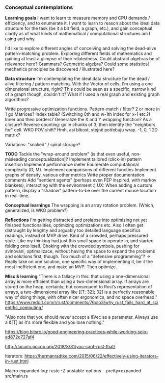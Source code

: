 ### Conceptual contemplations ###

**Learning goals**
I want to learn to measure memory and CPU demands / efficiency, and to enumerate it.
I want to learn to reason about the ideal data structure for the task (be it a bit field, a graph, etc.),
and gain conceptual clarity as of what kinds of mathematical / computational structures am I using and why.

I'd like to explore different angles of conceiving and solving the dead-alive pattern-matching problem.
Exploring different fields of mathematics and gaining at least a glimpse of their relatedness.
Could abstract algebras be of relevance here? Grammars? Geometric algebra?
Could some statistical mechanics principles be discovered / illustrated here?

**Data structure**
I'm contemplating the ideal data structure for the dead / alive filtering / pattern matching.
With the Vector of cells, I'm using a one dimensional structure, right?
This could be seen as a specific, narrow kind of a graph though, couldn't it?
What if I used a real graph and existing graph algorithms?


Write progressive optimization functions.
    Pattern-match / filter?
    2 or more in 1 go
    Matrices?
    Index table? (Switching 0th and w-1th index for x-1 etc.?)
    Inner and then borders?
    Generalize the X and Y wrapping function? As a closure?
    Reverse counting: go in chunks of 3, then identify the "neighbors for" cell. WKO POV shift? Hmh, asi blbost, stejně potřebuju wrap.
    -1, 0, 1 2D matrix?


Variations: "snaked" / spiral storage?

**TODO**
Tackle the "wrap-around problem" (is that even useful, non-misleading conceptualization)?
Implement tailored (click-in) pattern insertion
Implement performance meter
Enumerate computational complexity (O, M).
    Implement comparisons of different functins
Implement graphs of density, various other metrics
Write proper documentation comments
Add "sentient agents" (perhaps even FEP inspired, with markov blankets), interacting with the environment :)
UX: When adding a custom pattern, display a "shadow" pattern-to-be over the current mouse location in real-time.

**Conceptual learnings**
The wrapping is an array rotation problem. (Which, generalized, is WKO problem?)

**Reflections**
I'm getting distracted and prolapse into optimizing not yet finished functionalities, optimizing optimizations etc.
Also I often get distraught by lenghty and arguably too detailed language specifics readings, instead of MVP drive.
Kind of a crowded, perhaps pressured style. Like my thinking had just this small space to operate in, and started folding onto itself.
Choking with the crowded symbols, pushing for svinování, optimalizace, without having the space to expand the problems and solutions first, though.
Too much of a "defensive programming"?
-> Really take on one solution, one specific way of implementing it, be it the most inefficient one, and make an MVP. Then optimize.


**Misc & learning**
"There is a fallacy in this: that using a one-dimensional array is more efficient than using a two-dimensional array. If arrays are stored on the heap, certainly; but consequent to Rust’s representation of arrays, a two-dimensional array like [[T; 32]; 32] is a perfectly reasonable way of doing things, with often nicer ergonomics, and no space overhead."
https://www.reddit.com/r/rust/comments/76olo3/why_rust_fails_hard_at_scientific_computing/

"Also note that you should never accept a &Vec<T> as a parameter. Always use a &[T] as it's more flexible and you lose nothing."

https://blog.bitsrc.io/good-engineering-practices-while-working-solo-ad872e727af4

http://lucumr.pocoo.org/2018/3/31/you-cant-rust-that/

Iterators: https://hermanradtke.com/2015/06/22/effectively-using-iterators-in-rust.html

Macro expanded log: rustc -Z unstable-options --pretty=expanded src/main.rs